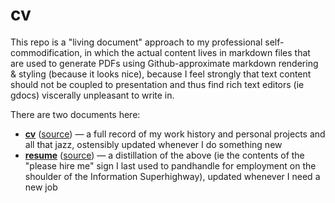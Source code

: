 # cv

This repo is a "living document" approach to my professional self-commodification, in which the actual content lives in markdown files that are used to generate PDFs using Github-approximate markdown rendering & styling (because it looks nice), because I feel strongly that text content should not be coupled to presentation and thus find rich text editors (ie gdocs) viscerally unpleasant to write in.

There are two documents here:

- **[cv](https://raw.githubusercontent.com/michsa/cv/refs/heads/master/cv.pdf)** ([source](./cv.md)) — a full record of my work history and personal projects and all that jazz, ostensibly updated whenever I do something new
- **[resume](https://raw.githubusercontent.com/michsa/cv/refs/heads/master/resume.pdf)** ([source](./resume.md)) — a distillation of the above (ie the contents of the "please hire me" sign I last used to pandhandle for employment on the shoulder of the Information Superhighway), updated whenever I need a new job
